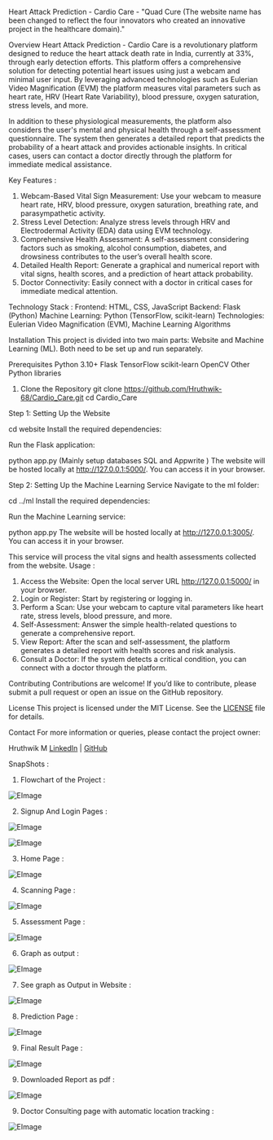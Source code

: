 Heart Attack Prediction - Cardio Care - "Quad Cure (The website name has been changed to reflect the four innovators who created an innovative project in the healthcare domain)."



Overview
Heart Attack Prediction - Cardio Care is a revolutionary platform designed to reduce the heart attack death rate in India, currently at 33%, through early detection efforts. This platform offers a comprehensive solution for detecting potential heart issues using just a webcam and minimal user input. By leveraging advanced technologies such as Eulerian Video Magnification (EVM)  the platform measures vital parameters such as heart rate, HRV (Heart Rate Variability), blood pressure, oxygen saturation, stress levels, and more.




In addition to these physiological measurements, the platform also considers the user's mental and physical health through a self-assessment questionnaire. The system then generates a detailed report that predicts the probability of a heart attack and provides actionable insights. In critical cases, users can contact a doctor directly through the platform for immediate medical assistance.




Key Features :
1. Webcam-Based Vital Sign Measurement: Use your webcam to measure heart rate, HRV, blood pressure, oxygen saturation, breathing rate, and parasympathetic activity.
2. Stress Level Detection: Analyze stress levels through HRV and Electrodermal Activity (EDA) data using EVM technology.
3. Comprehensive Health Assessment: A self-assessment considering factors such as smoking, alcohol consumption, diabetes, and drowsiness contributes to the user’s overall health score.
4. Detailed Health Report: Generate a graphical and numerical report with vital signs, health scores, and a prediction of heart attack probability.
5. Doctor Connectivity: Easily connect with a doctor in critical cases for immediate medical attention.

Technology Stack :
Frontend: HTML, CSS, JavaScript
Backend: Flask (Python)
Machine Learning: Python (TensorFlow, scikit-learn)
Technologies: Eulerian Video Magnification (EVM), Machine Learning Algorithms

Installation
This project is divided into two main parts: Website and Machine Learning (ML). Both need to be set up and run separately.

Prerequisites
Python 3.10+
Flask
TensorFlow
scikit-learn
OpenCV
Other Python libraries 


1. Clone the Repository
git clone https://github.com/Hruthwik-68/Cardio_Care.git
cd Cardio_Care

Step 1: Setting Up the Website

cd website
Install the required dependencies:

Run the Flask application:

python app.py
(Mainly setup databases 
SQL and Appwrite )
The website will be hosted locally at http://127.0.0.1:5000/. You can access it in your browser.

Step 2: Setting Up the Machine Learning Service
Navigate to the ml folder:

cd ../ml
Install the required dependencies:

Run the Machine Learning service:

python app.py
The website will be hosted locally at http://127.0.0.1:3005/. You can access it in your browser.

This service will process the vital signs and health assessments collected from the website.
Usage :  
1. Access the Website: Open the local server URL http://127.0.0.1:5000/ in your browser.
2. Login or Register: Start by registering or logging in.
3. Perform a Scan: Use your webcam to capture vital parameters like heart rate, stress levels, blood pressure, and more.
4. Self-Assessment: Answer the simple health-related questions to generate a comprehensive report.
5. View Report: After the scan and self-assessment, the platform generates a detailed report with health scores and risk analysis.
6. Consult a Doctor: If the system detects a critical condition, you can connect with a doctor through the platform.

Contributing
Contributions are welcome! If you’d like to contribute, please submit a pull request or open an issue on the GitHub repository.

License
This project is licensed under the MIT License. See the [LICENSE](./LICENSE) file for details.


Contact
For more information or queries, please contact the project owner:

Hruthwik M
[LinkedIn](https://www.linkedin.com/in/hruthwik-m) | [GitHub](https://github.com/Hruthwik-68)


SnapShots :



1. Flowchart of the Project :
 
  ![EImage](./images/flowchart.jpg)


2. Signup And Login Pages :
 
  ![EImage](./images/loginpage.jpg)

  ![EImage](./images/signup.jpg)



3. Home Page :

  
  ![EImage](./images/mainpage.jpg)


4. Scanning Page :

   
  ![EImage](./images/scanning.jpg)


5. Assessment Page :

   
  ![EImage](./images/assesmentpage.jpg)


6. Graph as output :

   
  ![EImage](./images/graph.jpg)


7. See graph as Output in Website :

   
  ![EImage](./images/finalreportpage.jpg)


8. Prediction Page :

   
  ![EImage](./images/predictionpage.jpg)


9. Final Result Page :

   
  ![EImage](./images/finalresultpage.jpg)


9. Downloaded Report as pdf :

   
  ![EImage](./images/report.jpg)


9. Doctor Consulting page with automatic location tracking :

   
  ![EImage](./images/doctorpage.jpg)




